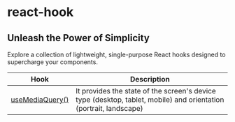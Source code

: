 # react-hook

## Unleash the Power of Simplicity 

Explore a collection of lightweight, single-purpose React hooks designed to supercharge your components.

| Hook | Description |
|----|---|
| [useMediaQuery()](https://github.com/Keized/react-hook-ts/blob/master/packages/use-media-query/README.md)  | It provides the state of the screen's device type (desktop, tablet, mobile) and orientation (portrait, landscape) |
